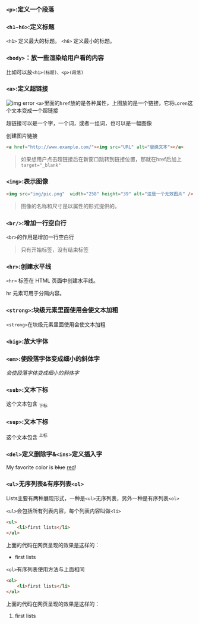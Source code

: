 ### `<p>`:定义一个段落

### `<h1~h6>`:定义标题
`<h1>` 定义最大的标题。 `<h6>` 定义最小的标题。


### `<body>`：放一些渲染给用户看的内容

比如可以放`<h1>(标题)、<p>(段落)`


### `<a>`:定义超链接
![img error](https://i.bmp.ovh/imgs/2021/10/16e9db1e30b40699.png)
 `<a>`里面的`href`放的是各种属性，上图放的是一个链接，它将`Loren`这个文本变成一个超链接

 超链接可以是一个字，一个词，或者一组词，也可以是一幅图像

 创建图片链接
 ```HTML
<a href="http://www.example.com/"><img src="URL" alt="替换文本"></a>
```

 >如果想用户点击超链接后在新窗口跳转到链接位置，那就在href后加上`target="_blank"`


### `<img>`:表示图像
```html
<img src="img/pic.png"  width="258" height="39" alt="这是一个无效图片" />
```
> 图像的名称和尺寸是以属性的形式提供的。


### `<br/>`:增加一行空白行
`<br>`的作用是增加一行空白行

> 只有开始标签，没有结束标签


### `<hr>`:创建水平线
`<hr>` 标签在 HTML 页面中创建水平线。

hr 元素可用于分隔内容。



### `<strong>`:块级元素里面使用会使文本加粗

 `<strong>`在块级元素里面使用会使文本加粗

### `<big>`:放大字体

 
###  `<em>`:使段落字体变成细小的斜体字
 <em>会使段落字体变成细小的斜体字</em>

### `<sub>`:文本下标

这个文本包含 <sub>下标</sub>

### `<sup>`:文本下标


这个文本包含 <sup>上标</sup>

### `<del>`定义删除字&`<ins>`定义插入字

<p>My favorite color is <del>blue</del> <ins>red</ins>!</p>



### `<ul>`无序列表&有序列表`<ol>`
 Lists主要有两种展现形式，一种是`<ul>`无序列表，另外一种是有序列表`<ol>`


 `<ul>`会包括所有列表内容，每个列表内容叫做`<li>`
 ```html
 <ul>
     <li>first lists</li>
 </ul>
 ```
 上面的代码在网页呈现的效果是这样的：
 - first lists

`<ol>`有序列表使用方法与上面相同
 ```html
 <ol>
     <li>first lists</li>
 </ol>
 ```
 上面的代码在网页呈现的效果是这样的：
 1. first lists





